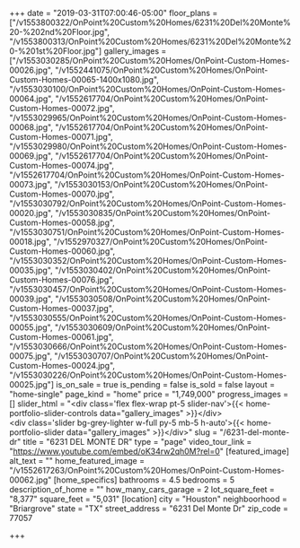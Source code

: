 +++
date = "2019-03-31T07:00:46-05:00"
floor_plans = ["/v1553800322/OnPoint%20Custom%20Homes/6231%20Del%20Monte%20-%202nd%20Floor.jpg", "/v1553800313/OnPoint%20Custom%20Homes/6231%20Del%20Monte%20-%201st%20Floor.jpg"]
gallery_images = ["/v1553030285/OnPoint%20Custom%20Homes/OnPoint-Custom-Homes-00026.jpg", "/v1552441075/OnPoint%20Custom%20Homes/OnPoint-Custom-Homes-00065-1400x1080.jpg", "/v1553030100/OnPoint%20Custom%20Homes/OnPoint-Custom-Homes-00064.jpg", "/v1552617704/OnPoint%20Custom%20Homes/OnPoint-Custom-Homes-00072.jpg", "/v1553029965/OnPoint%20Custom%20Homes/OnPoint-Custom-Homes-00068.jpg", "/v1552617704/OnPoint%20Custom%20Homes/OnPoint-Custom-Homes-00071.jpg", "/v1553029980/OnPoint%20Custom%20Homes/OnPoint-Custom-Homes-00069.jpg", "/v1552617704/OnPoint%20Custom%20Homes/OnPoint-Custom-Homes-00074.jpg", "/v1552617704/OnPoint%20Custom%20Homes/OnPoint-Custom-Homes-00073.jpg", "/v1553030153/OnPoint%20Custom%20Homes/OnPoint-Custom-Homes-00070.jpg", "/v1553030792/OnPoint%20Custom%20Homes/OnPoint-Custom-Homes-00020.jpg", "/v1553030835/OnPoint%20Custom%20Homes/OnPoint-Custom-Homes-00058.jpg", "/v1553030751/OnPoint%20Custom%20Homes/OnPoint-Custom-Homes-00018.jpg", "/v1552970327/OnPoint%20Custom%20Homes/OnPoint-Custom-Homes-00060.jpg", "/v1553030352/OnPoint%20Custom%20Homes/OnPoint-Custom-Homes-00035.jpg", "/v1553030402/OnPoint%20Custom%20Homes/OnPoint-Custom-Homes-00076.jpg", "/v1553030457/OnPoint%20Custom%20Homes/OnPoint-Custom-Homes-00039.jpg", "/v1553030508/OnPoint%20Custom%20Homes/OnPoint-Custom-Homes-00037.jpg", "/v1553030555/OnPoint%20Custom%20Homes/OnPoint-Custom-Homes-00055.jpg", "/v1553030609/OnPoint%20Custom%20Homes/OnPoint-Custom-Homes-00061.jpg", "/v1553030666/OnPoint%20Custom%20Homes/OnPoint-Custom-Homes-00075.jpg", "/v1553030707/OnPoint%20Custom%20Homes/OnPoint-Custom-Homes-00024.jpg", "/v1553030226/OnPoint%20Custom%20Homes/OnPoint-Custom-Homes-00025.jpg"]
is_on_sale = true
is_pending = false
is_sold = false
layout = "home-single"
page_kind = "home"
price = "1,749,000"
progress_images = []
slider_html = "&lt;div class='flex flex-wrap pt-5 slider-nav'&gt;{{&lt; home-portfolio-slider-controls data=\"gallery_images\" &gt;}}&lt;/div&gt;<br>&lt;div class='slider bg-grey-lighter w-full py-5 mb-5 h-auto'&gt;{{&lt; home-portfolio-slider data=\"gallery_images\" &gt;}}&lt;/div&gt;"
slug = "/6231-del-monte-dr"
title = "6231 DEL MONTE DR"
type = "page"
video_tour_link = "https://www.youtube.com/embed/oK34rw2qh0M?rel=0"
[featured_image]
alt_text = ""
home_featured_image = "/v1552617263/OnPoint%20Custom%20Homes/OnPoint-Custom-Homes-00062.jpg"
[home_specifics]
bathrooms = 4.5
bedrooms = 5
description_of_home = ""
how_many_cars_garage = 2
lot_square_feet = "8,377"
square_feet = "5,031"
[location]
city = "Houston"
neighboorhood = "Briargrove"
state = "TX"
street_address = "6231 Del Monte Dr"
zip_code = 77057

+++
